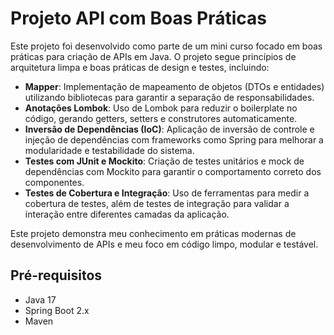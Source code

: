 # Projeto API com Boas Práticas

Este projeto foi desenvolvido como parte de um mini curso focado em boas práticas para criação de APIs em Java. O projeto segue princípios de arquitetura limpa e boas práticas de design e testes, incluindo:

- **Mapper**: Implementação de mapeamento de objetos (DTOs e entidades) utilizando bibliotecas para garantir a separação de responsabilidades.
- **Anotações Lombok**: Uso de Lombok para reduzir o boilerplate no código, gerando getters, setters e construtores automaticamente.
- **Inversão de Dependências (IoC)**: Aplicação de inversão de controle e injeção de dependências com frameworks como Spring para melhorar a modularidade e testabilidade do sistema.
- **Testes com JUnit e Mockito**: Criação de testes unitários e mock de dependências com Mockito para garantir o comportamento correto dos componentes.
- **Testes de Cobertura e Integração**: Uso de ferramentas para medir a cobertura de testes, além de testes de integração para validar a interação entre diferentes camadas da aplicação.

Este projeto demonstra meu conhecimento em práticas modernas de desenvolvimento de APIs e meu foco em código limpo, modular e testável.

## Pré-requisitos

- Java 17
- Spring Boot 2.x
- Maven
